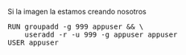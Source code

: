 Si la imagen la estamos creando nosotros

<pre class="file" data-filename="/home/mindundi/Dockerfile" data-target="clipboard">
RUN groupadd -g 999 appuser && \
    useradd -r -u 999 -g appuser appuser
USER appuser
</pre>

